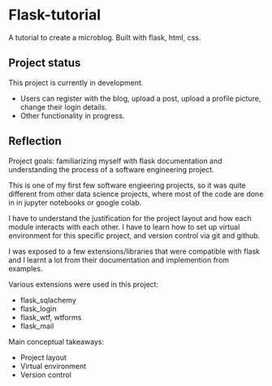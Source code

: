# Flask-tutorial
A tutorial to create a microblog.
Built with flask, html, css.

## Project status

This project is currently in development.


- Users can register with the blog, upload a post, upload a profile picture, change their login details.
- Other functionality in progress.


## Reflection
Project goals: familiarizing myself with flask documentation and understanding the process of a software engineering project.

This is one of my first few software engieering projects, so it was quite different from other data science projects, where most of the code are done in in jupyter notebooks or google colab.

I have to understand the justification for the project layout and how each module interacts with each other.
I have to learn how to set up virtual environment for this specific project, and version control via git and github.

I was exposed to a few extensions/libraries that were compatible with flask and I learnt a lot from their documentation and implemention from examples.

Various extensions were used in this project:
- flask_sqlachemy
- flask_login
- flask_wtf, wtforms
- flask_mail

Main conceptual takeaways:
- Project layout
- Virtual environment
- Version control
